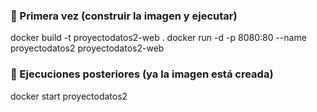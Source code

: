 ### 🚀 Primera vez (construir la imagen y ejecutar)
docker build -t proyectodatos2-web .
docker run -d -p 8080:80 --name proyectodatos2 proyectodatos2-web

### 🔁 Ejecuciones posteriores (ya la imagen está creada)
docker start proyectodatos2
